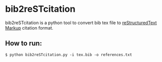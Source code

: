 bib2reSTcitation
==============

bib2reSTcitation is a python tool to convert bib tex file to [reStructuredText Markup](http://sphinx-doc.org/rest.html#citations) citation format.

## How to run:
```
$ python bib2reSTcitation.py -i tex.bib -o references.txt
```